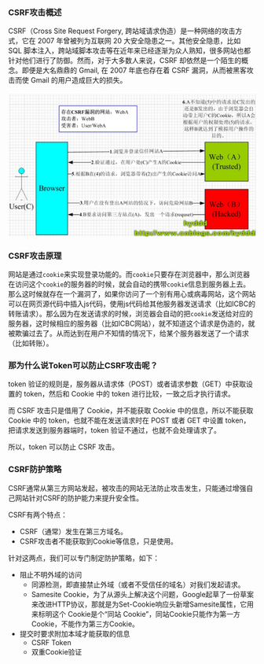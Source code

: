 ### CSRF攻击概述

CSRF（Cross Site Request Forgery, 跨站域请求伪造）是一种网络的攻击方式，它在 2007 年曾被列为互联网 20 大安全隐患之一。其他安全隐患，比如 SQL 脚本注入，跨站域脚本攻击等在近年来已经逐渐为众人熟知，很多网站也都针对他们进行了防御。然而，对于大多数人来说，CSRF 却依然是一个陌生的概念。即便是大名鼎鼎的 Gmail, 在 2007 年底也存在着 CSRF 漏洞，从而被黑客攻击而使 Gmail 的用户造成巨大的损失。

![img](CSRF攻击.assets/9a504fc2d562853526858ccbde767dcca6ef6312.png)



### CSRF攻击原理

网站是通过`cookie`来实现登录功能的。而`cookie`只要存在浏览器中，那么浏览器在访问这个`cookie`的服务器的时候，就会自动的携带`cookie`信息到服务器上去。那么这时候就存在一个漏洞了，如果你访问了一个别有用心或病毒网站，这个网站可以在网页源代码中插入js代码，使用js代码给其他服务器发送请求（比如ICBC的转账请求）。那么因为在发送请求的时候，浏览器会自动的把`cookie`发送给对应的服务器，这时候相应的服务器（比如ICBC网站），就不知道这个请求是伪造的，就被欺骗过去了。从而达到在用户不知情的情况下，给某个服务器发送了一个请求（比如转账）。

### 那为什么说Token可以防止CSRF攻击呢？

token 验证的规则是，服务器从请求体（POST）或者请求参数（GET）中获取设置的 token，然后和 Cookie 中的 token 进行比较，一致之后才执行请求。

而 CSRF 攻击只是借用了 Cookie，并不能获取 Cookie 中的信息，所以不能获取 Cookie 中的 token，也就不能在发送请求时在 POST 或者 GET 中设置 token，把请求发送到服务器端时，token 验证不通过，也就不会处理请求了。

所以，token 可以防止 CSRF 攻击。

### CSRF防护策略

CSRF通常从第三方网站发起，被攻击的网站无法防止攻击发生，只能通过增强自己网站针对CSRF的防护能力来提升安全性。

CSRF有两个特点：

- CSRF（通常）发生在第三方域名。
- CSRF攻击者不能获取到Cookie等信息，只是使用。

针对这两点，我们可以专门制定防护策略，如下：

- 阻止不明外域的访问
  - 同源检测，即直接禁止外域（或者不受信任的域名）对我们发起请求。
  - Samesite Cookie，为了从源头上解决这个问题，Google起草了一份草案来改进HTTP协议，那就是为Set-Cookie响应头新增Samesite属性，它用来标明这个 Cookie是个“同站 Cookie”，同站Cookie只能作为第一方Cookie，不能作为第三方Cookie。
- 提交时要求附加本域才能获取的信息
  - CSRF Token
  - 双重Cookie验证
    
